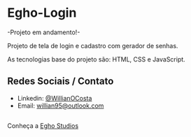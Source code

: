 # Egho-Login

-Projeto em andamento!-

Projeto de tela de login e cadastro com gerador de senhas.

As tecnologias base do projeto são: HTML, CSS e JavaScript.

## Redes Sociais / Contato

* Linkedin: [@WillianOCosta](https://www.linkedin.com/in/willianocosta/ "@WillinaOCosta")
* Email: willian95@outlook.com

##

Conheça a [Egho Studios](https://www.instagram.com/eghostudios/ "Egho Studio")

